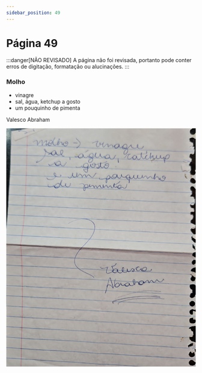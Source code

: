 ```yaml
---
sidebar_position: 49
---
```

# Página 49
:::danger[NÃO REVISADO]
A página não foi revisada, portanto pode conter erros de digitação, formatação ou alucinações.
:::
### Molho
* vinagre
* sal, água, ketchup a gosto
* um pouquinho de pimenta

Valesco Abraham

![imagem base](./images/page_49.png)